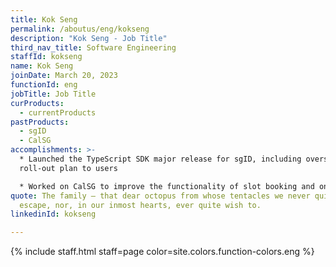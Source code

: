 ```yaml
---
title: Kok Seng
permalink: /aboutus/eng/kokseng
description: "Kok Seng - Job Title"
third_nav_title: Software Engineering
staffId: kokseng
name: Kok Seng
joinDate: March 20, 2023
functionId: eng
jobTitle: Job Title
curProducts:
  - currentProducts
pastProducts:
  - sgID
  - CalSG
accomplishments: >-
  * Launched the TypeScript SDK major release for sgID, including overseeing the
  roll-out plan to users

  * Worked on CalSG to improve the functionality of slot booking and onboarding flow
quote: The family – that dear octopus from whose tentacles we never quite
  escape, nor, in our inmost hearts, ever quite wish to.
linkedinId: kokseng

---
```


{% include staff.html staff=page color=site.colors.function-colors.eng %}
